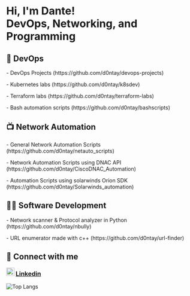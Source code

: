 <h1>Hi, I'm Dante! <br/><a>DevOps</a>, <a> Networking</a>,<a> and Programming</a></h1>

<h2>👾 DevOps</h2>
<p>- DevOps Projects (https://github.com/d0ntay/devops-projects)</p>
<p>- Kubernetes labs (https://github.com/d0ntay/k8sdev)</p>
<p>- Terraform labs (https://github.com/d0ntay/terraform-labs)</p>
<p>- Bash automation scripts (https://github.com/d0ntay/bashscripts)</p>

<h2>📺 Network Automation</h2>
<p>- General Network Automation Scripts (https://github.com/d0ntay/netauto_scripts)</p>
<p>- Network Automation Scripts using DNAC API (https://github.com/d0ntay/CiscoDNAC_Automation)</p>
<p>- Automation Scripts using solarwinds Orion SDK (https://github.com/d0ntay/Solarwinds_automation)</p>

<h2>👨‍💻 Software Development</h2>
 <p>- Network scanner & Protocol analyzer in Python (https://github.com/d0ntay/nbully)</p>
 <p>- URL enumerator made with c++ (https://github.com/d0ntay/url-finder)</p>

<h2>📱 Connect with me</h2>
<img align="left" alt="dante | LinkedIn" width="22px" src="https://cdn.jsdelivr.net/npm/simple-icons@v3/icons/linkedin.svg" /> <h3><a href="https://www.linkedin.com/in/dantecicciarelli/">Linkedin</a></h3>



![Top Langs](https://github-readme-stats.vercel.app/api/top-langs/?username=d0ntay&layout=compact)

